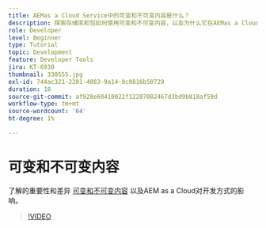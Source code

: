 ```yaml
---
title: AEMas a Cloud Service中的可变和不可变内容是什么？
description: 探索存储库和包如何使用可变和不可变内容，以及为什么它在AEMas a Cloud Service中很重要。
role: Developer
level: Beginner
type: Tutorial
topic: Development
feature: Developer Tools
jira: KT-6930
thumbnail: 330555.jpg
exl-id: 744ac321-2201-4083-9a14-0c0816b50729
duration: 18
source-git-commit: af928e60410022f12207082467d3bd9b818af59d
workflow-type: tm+mt
source-wordcount: '64'
ht-degree: 1%

---
```


# 可变和不可变内容

了解的重要性和差异 [可变和不可变内容](https://experienceleague.adobe.com/docs/experience-manager-cloud-service/implementing/developing/aem-project-content-package-structure.html) 以及AEM as a Cloud对开发方式的影响。

>[!VIDEO](https://video.tv.adobe.com/v/330555?quality=12&learn=on)
